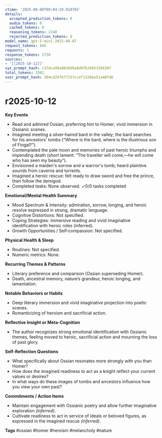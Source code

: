 ```yaml
---
ctime: '2025-08-08T09:04:29.910765'
details:
  accepted_prediction_tokens: 0
  audio_tokens: 0
  cached_tokens: 0
  reasoning_tokens: 2240
  rejected_prediction_tokens: 0
model_name: gpt-5-mini-2025-08-07
request_tokens: 845
requests: 1
response_tokens: 2736
sources:
- '[[2025-10-12]]'
sys_prompt_hash: c37dca99a8836d9a8d9fb349533b638f
total_tokens: 3581
user_prompt_hash: 304cd29f677157ccef1328ee51a40fd6
---
```

# r2025-10-12

**Key Events**
- Read and admired Ossian, preferring him to Homer; vivid immersion in Ossianic scenes.
- Imagined meeting a silver‑haired bard in the valley; the bard searches for his ancestors' tombs (“Where is the bard, where is the illustrious son of Fingal?”).
- Contemplated the pale moon and memories of past heroic triumphs and impending death (short lament: “The traveller will come,—he will come who has seen my beauty”).
- Envisioned a maiden's sorrow and a warrior's tomb; heard plaintive sounds from caverns and torrents.
- Imagined a heroic rescue: felt ready to draw sword and free the prince, then follow the demigod.
- Completed tasks: None observed.
✓0/0 tasks completed

**Emotional/Mental Health Summary**
- Mood Spectrum & Intensity: admiration, sorrow, longing, and heroic resolve expressed in strong, dramatic language.
- Cognitive Distortions: Not specified.
- Coping Strategies: immersive reading and vivid imaginative identification with heroic roles (inferred).
- Growth Opportunities / Self‑compassion: Not specified.

**Physical Health & Sleep**
- Routines: Not specified.
- Numeric metrics: None.

**Recurring Themes & Patterns**
- Literary preference and comparison (Ossian superseding Homer).
- Death, ancestral memory, nature’s grandeur, heroic longing, and lamentation.

**Notable Behaviors or Habits**
- Deep literary immersion and vivid imaginative projection into poetic scenes.
- Romanticizing of heroism and sacrificial action.

**Reflective Insight or Meta‑Cognition**
- The author recognizes strong emotional identification with Ossianic themes, feeling moved to heroic, sacrificial action and mourning the loss of past glory.

**Self‑Reflection Questions**
- What specifically about Ossian resonates more strongly with you than Homer?
- How does the imagined readiness to act as a knight reflect your current values or desires?
- In what ways do these images of tombs and ancestors influence how you view your own past?

**Commitments / Action Items**
- Maintain engagement with Ossianic poetry and allow further imaginative exploration *(inferred)*.
- Cultivate readiness to act in service of ideals or beloved figures, as expressed in the imagined rescue *(inferred)*.

**Tags**
#ossian #homer #heroism #melancholy #nature